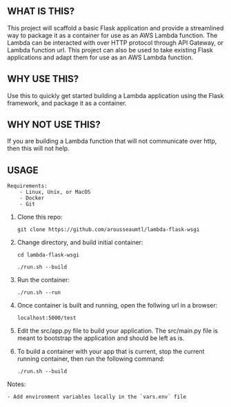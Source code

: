 ## WHAT IS THIS?

This project will scaffold a basic Flask application and provide a streamlined way to package it as a container for use as an AWS 
Lambda function. The Lambda can be interacted with over HTTP protocol through  API Gateway, or Lambda function url. This 
project can also be used to take existing Flask applications and adapt them for use as an AWS Lambda function.

## WHY USE THIS?

Use this to quickly get started building a Lambda application using the Flask framework, and package it as a container.

## WHY NOT USE THIS?

If you are building a Lambda function that will not communicate over http, then this will not help.

## USAGE

    Requirements:
        - Linux, Unix, or MacOS
        - Docker
        - Git

1. Clone this repo:

   `git clone https://github.com/arousseaumtl/lambda-flask-wsgi`

2. Change directory, and build initial container:

   `cd lambda-flask-wsgi`

   `./run.sh --build`

3. Run the container:

   `./run.sh --run`

4. Once container is built and running, open the follwing url in a browser:

   `localhost:5000/test`

6. Edit the src/app.py file to build your application. The src/main.py file is meant to bootstrap the application and should be 
   left as is.

7. To build a container with your app that is current, stop the current running container, then run the following command:

   `./run.sh --build`




Notes:

    - Add environment variables locally in the `vars.env` file
